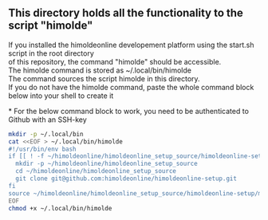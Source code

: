 ## This directory holds all the functionality to the script "himolde"

<p>
If you installed the himoldeonline developement platform using the start.sh script in the root directory<br>
of this repository, the command "himolde" should be accessible.<br>
The himolde command is stored as ~/.local/bin/himolde<br>
The command sources the script himolde in this directory.<br>
If you do not have the himolde command, paste the whole command block below into your shell to create it<br>
</p>
* For the below command block to work, you need to be authenticated to Github with an SSH-key

```bash
mkdir -p ~/.local/bin
cat <<EOF > ~/.local/bin/himolde
#!/usr/bin/env bash
if [[ ! -f ~/himoldeonline/himoldeonline_setup_source/himoldeonline-setup/manage/himolde ]]; then
  mkdir -p ~/himoldeonline/himoldeonline_setup_source
  cd ~/himoldeonline/himoldeonline_setup_source
  git clone git@github.com:himoldeonline/himoldeonline-setup.git
fi
source ~/himoldeonline/himoldeonline_setup_source/himoldeonline-setup/manage/himolde
EOF
chmod +x ~/.local/bin/himolde
```
